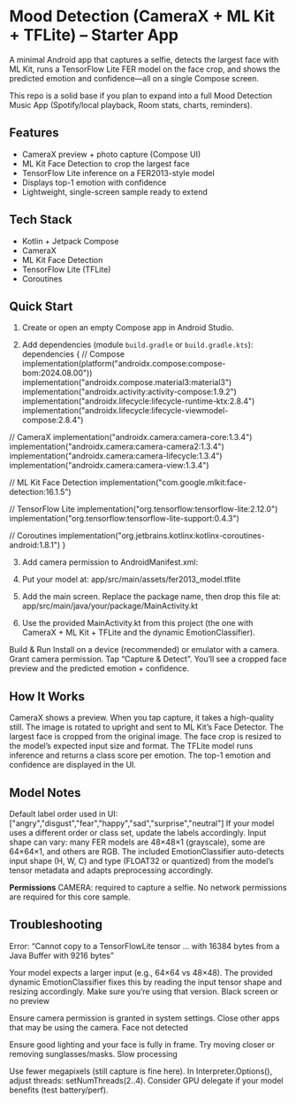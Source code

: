# Mood Detection (CameraX + ML Kit + TFLite) – Starter App

A minimal Android app that captures a selfie, detects the largest face with ML Kit, runs a TensorFlow Lite FER model on the face crop, and shows the predicted emotion and confidence—all on a single Compose screen.

This repo is a solid base if you plan to expand into a full Mood Detection Music App (Spotify/local playback, Room stats, charts, reminders).

## Features

- CameraX preview + photo capture (Compose UI)
- ML Kit Face Detection to crop the largest face
- TensorFlow Lite inference on a FER2013-style model
- Displays top-1 emotion with confidence
- Lightweight, single-screen sample ready to extend

## Tech Stack

- Kotlin + Jetpack Compose
- CameraX
- ML Kit Face Detection
- TensorFlow Lite (TFLite)
- Coroutines

## Quick Start

1) Create or open an empty Compose app in Android Studio.

2) Add dependencies (module `build.gradle` or `build.gradle.kts`):
dependencies {
  // Compose
  implementation(platform("androidx.compose:compose-bom:2024.08.00"))
  implementation("androidx.compose.material3:material3")
  implementation("androidx.activity:activity-compose:1.9.2")
  implementation("androidx.lifecycle:lifecycle-runtime-ktx:2.8.4")
  implementation("androidx.lifecycle:lifecycle-viewmodel-compose:2.8.4")

  // CameraX
  implementation("androidx.camera:camera-core:1.3.4")
  implementation("androidx.camera:camera-camera2:1.3.4")
  implementation("androidx.camera:camera-lifecycle:1.3.4")
  implementation("androidx.camera:camera-view:1.3.4")

  // ML Kit Face Detection
  implementation("com.google.mlkit:face-detection:16.1.5")

  // TensorFlow Lite
  implementation("org.tensorflow:tensorflow-lite:2.12.0")
  implementation("org.tensorflow:tensorflow-lite-support:0.4.3")

  // Coroutines
  implementation("org.jetbrains.kotlinx:kotlinx-coroutines-android:1.8.1")
}

3. Add camera permission to AndroidManifest.xml:

<uses-permission android:name="android.permission.CAMERA" />

4. Put your model at:
app/src/main/assets/fer2013_model.tflite

5. Add the main screen. Replace the package name, then drop this file at:
app/src/main/java/your/package/MainActivity.kt

6. Use the provided MainActivity.kt from this project (the one with CameraX + ML Kit + TFLite and the dynamic EmotionClassifier).

Build & Run
Install on a device (recommended) or emulator with a camera.
Grant camera permission.
Tap “Capture & Detect”.
You’ll see a cropped face preview and the predicted emotion + confidence.

## How It Works
CameraX shows a preview. When you tap capture, it takes a high-quality still.
The image is rotated to upright and sent to ML Kit’s Face Detector.
The largest face is cropped from the original image.
The face crop is resized to the model’s expected input size and format.
The TFLite model runs inference and returns a class score per emotion.
The top-1 emotion and confidence are displayed in the UI.

## Model Notes
Default label order used in UI:
["angry","disgust","fear","happy","sad","surprise","neutral"]
If your model uses a different order or class set, update the labels accordingly.
Input shape can vary: many FER models are 48×48×1 (grayscale), some are 64×64×1, and others are RGB.
The included EmotionClassifier auto-detects input shape (H, W, C) and type (FLOAT32 or quantized) from the model’s tensor metadata and adapts preprocessing accordingly.



 
**Permissions**
CAMERA: required to capture a selfie.
No network permissions are required for this core sample.


## Troubleshooting
Error: “Cannot copy to a TensorFlowLite tensor … with 16384 bytes from a Java Buffer with 9216 bytes”

Your model expects a larger input (e.g., 64×64 vs 48×48). The provided dynamic EmotionClassifier fixes this by reading the input tensor shape and resizing accordingly. Make sure you’re using that version.
Black screen or no preview

Ensure camera permission is granted in system settings.
Close other apps that may be using the camera.
Face not detected

Ensure good lighting and your face is fully in frame.
Try moving closer or removing sunglasses/masks.
Slow processing

Use fewer megapixels (still capture is fine here).
In Interpreter.Options(), adjust threads: setNumThreads(2..4).
Consider GPU delegate if your model benefits (test battery/perf).
